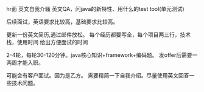 hr面
英文自我介骚
英文QA，问java的新特性、用什么的test tool(单元测试)

后续面试，英语要求比较高，基础要求比较高。

更新一份英文简历,通过邮件放松。
每个经历都要写全，每个项目两三行，技术栈，使用时间
给出方便面试的时间

2-4轮，每轮30-120分钟。java核心知识+framework+编码题。
发offer后需要一两周才能入职。

可能会有客户面试。因为是乙方。
需要精简一下自我介绍。尽量使用英文回答一些技术问题。


